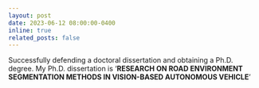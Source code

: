 ```yaml
---
layout: post
date: 2023-06-12 08:00:00-0400
inline: true
related_posts: false
---
```

Successfully defending a doctoral dissertation and obtaining a Ph.D. degree.
My Ph.D. dissertation is ‘**RESEARCH ON ROAD ENVIRONMENT SEGMENTATION METHODS IN VISION-BASED AUTONOMOUS VEHICLE**’